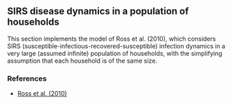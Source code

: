 
## SIRS disease dynamics in a population of households

This section implements the model of Ross et al. (2010), which considers SIRS (susceptible-infectious-recovered-susceptible) infection dynamics in a very large (assumed infinite) population of households, with the simplifying assumption that each household is of the same size.

### References

- [Ross et al. (2010)](https://doi.org/10.1371/journal.pone.0009666)
